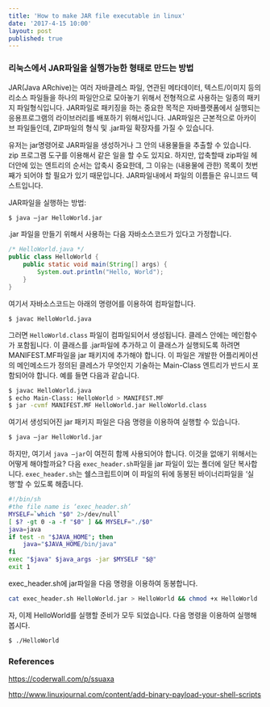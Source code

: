 ```yaml
---
title: 'How to make JAR file executable in linux'
date: '2017-4-15 10:00'
layout: post
published: true
---
```


### 리눅스에서 JAR파일을 실행가능한 형태로 만드는 방법

JAR(Java ARchive)는 여러 자바클레스 파일, 연관된 메타데이터, 텍스트/이미지 등의 리소스 파일들을 하나의 파일안으로 모아놓기 위해서 전형적으로 사용하는 일종의 패키지 파일형식입니다. JAR파일로 패키징을 하는 중요한 목적은 자바플랫폼에서 실행되는 응용프로그램의 라이브러리를 배포하기 위해서입니다. JAR파일은 근본적으로 아카이브 파일들인데, ZIP파일의 형식 및 .jar파일 확장자를 가질 수 있습니다.

유저는 jar명령어로 JAR파일을 생성하거나 그 안의 내용물들을 추출할 수 있습니다. zip 프로그램 도구를 이용해서 같은 일을 할 수도 있지요. 하지만, 압축할때 zip파일 헤더안에 있는 엔트리의 순서는 압축시 중요한데, 그 이유는 (내용물에 관한) 목록이 첫번째가 되어야 할 필요가 있기 때문입니다. JAR파일내에서 파일의 이름들은 유니코드 텍스트입니다.

JAR파일을 실행하는 방법:

```bash 
$ java –jar HelloWorld.jar
```

.jar 파일을 만들기 위해서 사용하는 다음 자바소스코드가 있다고 가정합니다.

```java
/* HelloWorld.java */
public class HelloWorld {
    public static void main(String[] args) {
        System.out.println("Hello, World");
    }
}
```

여기서 자바소스코드는 아래의 명령어를 이용하여 컴파일합니다.

```
$ javac HelloWorld.java 
```

그러면 `HelloWorld.class` 파일이 컴파일되어서 생성됩니다. 클레스 안에는 메인함수가 포함됩니다. 이 클래스를 .jar파일에 추가하고 이 클래스가 실행되도록 하려면 MANIFEST.MF파일을 jar 패키지에 추가해야 합니다. 이 파일은 개발한 어플리케이션의 메인메소드가 정의된 클레스가 무엇인지 기술하는 Main-Class 엔트리가 반드시 포함되어야 합니다. 예를 들면 다음과 같습니다.

```bash
$ javac HelloWorld.java
$ echo Main-Class: HelloWorld > MANIFEST.MF
$ jar -cvmf MANIFEST.MF HelloWorld.jar HelloWorld.class
```

여기서 생성되어진 jar 패키지 파일은 다음 명령을 이용하여 실행할 수 있습니다.

```bash
$ java –jar HelloWorld.jar 
```

하지만, 여기서 `java –jar`이 여전히 함께 사용되어야 합니다. 이것을 없애기 위해서는 어떻게 해야할까요? 다음 `exec_header.sh`파일을 jar 파일이 있는 폴더에 일단 복사합니다. `exec_header.sh`는 쉘스크립트이며 이 파일의 뒤에 동봉된 바이너리파일을 ‘실행’할 수 있도록 해줍니다.

```bash 
#!/bin/sh
#the file name is ‘exec_header.sh’
MYSELF=`which "$0" 2>/dev/null`
[ $? -gt 0 -a -f "$0" ] && MYSELF="./$0"
java=java
if test -n "$JAVA_HOME"; then
    java="$JAVA_HOME/bin/java"
fi
exec "$java" $java_args -jar $MYSELF "$@"
exit 1 
```

exec_header.sh에 jar파일을 다음 명령을 이용하여 동봉합니다. 

```bash 
cat exec_header.sh HelloWorld.jar > HelloWorld && chmod +x HelloWorld
```

자, 이제 HelloWorld를 실행할 준비가 모두 되었습니다. 다음 명령을 이용하여 실행해 봅시다.

```bash 
$ ./HelloWorld
```


### References

https://coderwall.com/p/ssuaxa

http://www.linuxjournal.com/content/add-binary-payload-your-shell-scripts


